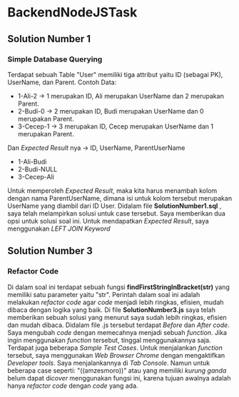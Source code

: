 # BackendNodeJSTask

## Solution Number 1
### Simple Database Querying
Terdapat sebuah Table "User" memiliki tiga attribut yaitu ID (sebagai PK), UserName, dan Parent.
Contoh Data:
* 1-Ali-2 -> 1 merupakan ID, Ali merupakan UserName dan 2 merupakan Parent. 
* 2-Budi-0 -> 2 merupakan ID, Budi merupakan UserName dan 0 merupakan Parent.
* 3-Cecep-1 -> 3 merupakan ID, Cecep merupakan UserName dan 1 merupakan Parent.

Dan *Expected Result* nya -> ID, UserName, ParentUserName
* 1-Ali-Budi
* 2-Budi-NULL
* 3-Cecep-Ali

Untuk memperoleh *Expected Result*, maka kita harus menambah kolom dengan nama ParentUserName, dimana isi untuk kolom tersebut merupakan UserName yang diambil dari ID User. 
Didalam file **SolutionNumber1.sql** , saya telah melampirkan solusi untuk case tersebut. Saya memberikan dua opsi untuk solusi soal ini. Untuk mendapatkan *Expected Result*, saya menggunakan *LEFT JOIN Keyword*

## Solution Number 3
### Refactor Code
Di dalam soal ini terdapat sebuah fungsi **findFirstStringInBracket(str)** yang memiliki satu parameter yaitu "str". Perintah dalam soal ini adalah melakukan *refactor code* agar *code* menjadi lebih ringkas, efisien, mudah dibaca dengan logika yang baik. Di file **SolutionNumber3.js** saya telah memberikan sebuah solusi yang menurut saya sudah lebih ringkas, efisien dan mudah dibaca. Didalam file .js tersebut terdapat *Before* dan *After code*. Saya mengubah *code* dengan memecahnya menjadi sebuah *function*. Jika ingin menggunakan *function* tersebut, tinggal menggunakannya saja. Terdapat juga beberapa *Sample Test Cases*. Untuk menjalankan *function* tersebut, saya menggunakan *Web Browser Chrome* dengan mengaktifkan *Developer tools*. Saya menjalankannya di *Tab Console*. Namun untuk beberapa case seperti: "((amzesmoro))" atau yang memiliki *kurung ganda* belum dapat di*cover* menggunakan fungsi ini, karena tujuan awalnya adalah hanya *refactor code* dengan *code* yang ada.
